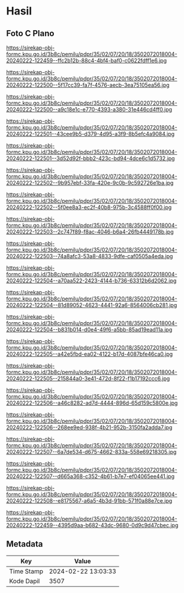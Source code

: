 # Hasil

## Foto C Plano

https://sirekap-obj-formc.kpu.go.id/3b8c/pemilu/pdpr/35/02/07/20/18/3502072018004-20240222-122459--ffc2b12b-88c4-4bf4-baf0-c0622fdff1e6.jpg

https://sirekap-obj-formc.kpu.go.id/3b8c/pemilu/pdpr/35/02/07/20/18/3502072018004-20240222-122500--5f17cc39-fa7f-4576-aecb-3ea75105ea56.jpg

https://sirekap-obj-formc.kpu.go.id/3b8c/pemilu/pdpr/35/02/07/20/18/3502072018004-20240222-122500--a9c18e1c-e770-4393-a380-31e446cd4ff0.jpg

https://sirekap-obj-formc.kpu.go.id/3b8c/pemilu/pdpr/35/02/07/20/18/3502072018004-20240222-122501--43cee9b5-d379-4d95-a3f9-8b5efc4a9084.jpg

https://sirekap-obj-formc.kpu.go.id/3b8c/pemilu/pdpr/35/02/07/20/18/3502072018004-20240222-122501--3d52d92f-bbb2-423c-bd94-4dce6c1d5732.jpg

https://sirekap-obj-formc.kpu.go.id/3b8c/pemilu/pdpr/35/02/07/20/18/3502072018004-20240222-122502--9b957ebf-33fa-420e-9c0b-9c592726e1ba.jpg

https://sirekap-obj-formc.kpu.go.id/3b8c/pemilu/pdpr/35/02/07/20/18/3502072018004-20240222-122502--5f0ee8a3-ec2f-40b8-975b-3c4588ff0f00.jpg

https://sirekap-obj-formc.kpu.go.id/3b8c/pemilu/pdpr/35/02/07/20/18/3502072018004-20240222-122503--2c747f89-f8ac-4046-b6a4-26fb4449178b.jpg

https://sirekap-obj-formc.kpu.go.id/3b8c/pemilu/pdpr/35/02/07/20/18/3502072018004-20240222-122503--74a8afc3-53a8-4833-9dfe-caf0505a4eda.jpg

https://sirekap-obj-formc.kpu.go.id/3b8c/pemilu/pdpr/35/02/07/20/18/3502072018004-20240222-122504--a70aa522-2423-4144-b736-63312b6d2062.jpg

https://sirekap-obj-formc.kpu.go.id/3b8c/pemilu/pdpr/35/02/07/20/18/3502072018004-20240222-122504--81d89052-4623-4441-92a6-8564006cb281.jpg

https://sirekap-obj-formc.kpu.go.id/3b8c/pemilu/pdpr/35/02/07/20/18/3502072018004-20240222-122504--b831b014-d0e4-49f6-a5bb-85ad19ead11a.jpg

https://sirekap-obj-formc.kpu.go.id/3b8c/pemilu/pdpr/35/02/07/20/18/3502072018004-20240222-122505--a42e5fbd-ea02-4122-b17d-4087bfe46ca0.jpg

https://sirekap-obj-formc.kpu.go.id/3b8c/pemilu/pdpr/35/02/07/20/18/3502072018004-20240222-122505--215844a0-3e41-472d-8f22-f1b17192ccc6.jpg

https://sirekap-obj-formc.kpu.go.id/3b8c/pemilu/pdpr/35/02/07/20/18/3502072018004-20240222-122506--a46c8282-ad7d-4444-896d-65d159c5800e.jpg

https://sirekap-obj-formc.kpu.go.id/3b8c/pemilu/pdpr/35/02/07/20/18/3502072018004-20240222-122506--268ee9ed-938f-4b21-952b-3150fa2adda7.jpg

https://sirekap-obj-formc.kpu.go.id/3b8c/pemilu/pdpr/35/02/07/20/18/3502072018004-20240222-122507--6a7de534-d675-4662-833a-558e69218305.jpg

https://sirekap-obj-formc.kpu.go.id/3b8c/pemilu/pdpr/35/02/07/20/18/3502072018004-20240222-122507--d665a368-c352-4b61-b7e7-ef04065ee441.jpg

https://sirekap-obj-formc.kpu.go.id/3b8c/pemilu/pdpr/35/02/07/20/18/3502072018004-20240222-122508--e8175567-a6a5-4b3d-91bb-571f0a88e7ce.jpg

https://sirekap-obj-formc.kpu.go.id/3b8c/pemilu/pdpr/35/02/07/20/18/3502072018004-20240222-122459--4395d9aa-b682-43dc-9680-0d9c9d47cbec.jpg


## Metadata

| Key        | Value               |
| ---------- | ------------------- |
| Time Stamp | 2024-02-22 13:03:33 |
| Kode Dapil | 3507                |




